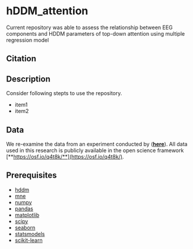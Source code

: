 # hDDM_attention
Current repository was able to assess the relationship between EEG components and HDDM parameters of top-down attention using multiple regression model


## Citation  

## Description
Consider following stepts to use the repository.
* item1
* item2
## Data
We re-examine the data from an experiment conducted by ([**here**](https://www.biorxiv.org/content/10.1101/253047v1)). All data used in this research is publicly available in the open science framework [**https://osf.io/q4t8k/**](https://osf.io/q4t8k/).


## Prerequisites

- [hddm](http://ski.clps.brown.edu/hddm_docs/)
- [mne](https://mne.tools/stable/install/mne_python.html)
- [numpy](https://numpy.org/install/)
- [pandas](https://pandas.pydata.org/pandas-docs/stable/getting_started/install.html)
- [matplotlib](https://matplotlib.org/stable/users/installing.html)
- [scipy](https://www.scipy.org/install.html)
- [seaborn](https://seaborn.pydata.org/installing.html)
- [statsmodels](https://www.statsmodels.org/stable/install.html)
- [scikit-learn](https://scikit-learn.org/stable/install.html)



